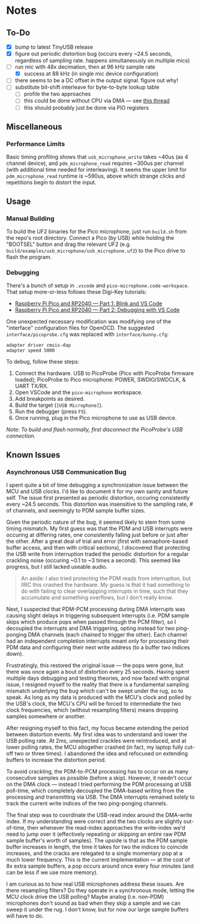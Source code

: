 # Notes

## To-Do

 - [x] bump to latest TinyUSB release
 - [x] figure out periodic distortion bug (occurs every ~24.5 seconds, regardless of sampling rate. happens simultaneously on multiple mics)
 - [ ] run mic with 48x decimation, then at 96 kHz sample rate
     + [x] success at 88 kHz (in single mic device configuration)
 - [ ] there seems to be a DC offset in the output signal. figure out why!
 - [ ] substitute bit-shift interleave for byte-to-byte lookup table
     + [ ] profile the two approaches
     + [ ] this could be done without CPU via DMA — see [this thread](https://forums.raspberrypi.com/viewtopic.php?t=338287#p2025806)
     + [ ] this should probably just be done via PIO registers

## Miscellaneous

### Performance Limits

Basic timing profiling shows that `usb_microphone_write` takes ~40us (as 4 channel device), and `pdm_microphone_read` requires ~300us per channel (with additional time needed for interleaving). It seems the upper limit for `pdm_microphone_read` runtime is ~590us, above which strange clicks and repetitions begin to distort the input.

## Usage

### Manual Building

To build the UF2 binaries for the Pico microphone, just run `build.sh` from the repo's root directory. Connect a Pico (by USB) while holding the "BOOTSEL" button and drag the relevant UF2 (e.g. `build/examples/usb_microphone/usb_microphone.uf2`) to the Pico drive to flash the program.

### Debugging

There's a bunch of setup in `.vscode` and `pico-microphone.code-workspace`. That setup more-or-less follows these Digi-Key tutorials:
 - [Raspberry Pi Pico and RP2040 — Part 1: Blink and VS Code](https://www.digikey.com/en/maker/projects/raspberry-pi-pico-and-rp2040-cc-part-1-blink-and-vs-code/7102fb8bca95452e9df6150f39ae8422)
 - [Raspberry Pi Pico and RP2040 — Part 2: Debugging with VS Code](https://www.digikey.com/en/maker/projects/raspberry-pi-pico-and-rp2040-cc-part-2-debugging-with-vs-code/470abc7efb07432b82c95f6f67f184c0)

One unexpected necessary modification was modifying one of the "interface" configuration files for OpenOCD. The suggested `interface/picoprobe.cfg` was replaced with `interface/bunny.cfg`:

```
adapter driver cmsis-dap
adapter speed 5000
```

To debug, follow these steps:

 1. Connect the hardware. USB to PicoProbe (Pico with PicoProbe firmware loaded); PicoProbe to Pico microphone: POWER, SWDIO/SWDCLK, & UART TX/RX.
 2. Open VSCode and the `pico-microphone` workspace.
 3. Add breakpoints as desired.
 4. Build the target (`[USB Microphone]`).
 5. Run the debugger (press `F5`).
 6. Once running, plug in the Pico microphone to use as USB device.

_Note: To build and flash normally, first disconnect the PicoProbe's USB connection._

## Known Issues

### Asynchronous USB Communication Bug

I spent quite a bit of time debugging a synchronization issue between the MCU and USB clocks. I'd like to document it for my own sanity and future self. The issue first presented as periodic distortion, occuring consistently every ~24.5 seconds. This distortion was insensitive to the sampling rate, # of channels, and seemingly to PDM sample buffer sizes.

Given the periodic nature of the bug, it seemed likely to stem from some timing mismatch. My first guess was that the PDM and USB interrupts were occuring at differing rates, one consistently falling just before or just after the other. After a great deal of trial and error (first with semaphore-based buffer access, and then with critical sections), I discovered that protecting the USB write from interruption traded the periodic distortion for a regular crackling noise (occuring ~0.1 to ~3 times a second). This seemed like progress, but I still lacked useable audio.

> An aside: I also tried protecting the PDM reads from interruption, but IIRC this crashed the hardware. My guess is that it had something to do with failing to clear overlapping interrupts in time, such that they accumulate and something overflows, but I don't really know.

Next, I suspected that PDM-PCM processing during DMA interrupts was causing slight delays in triggering subsequent interrupts (i.e. PDM sample skips which produce pops when passed through the PCM filter), so I decoupled the interrupts and DMA triggering, opting instead for two ping-ponging DMA channels (each chained to trigger the other). Each channel had an independent completion interrupts meant only for processing their PDM data and configuring their next write address (to a buffer two indices down).

Frustratingly, this restored the original issue — the pops were gone, but there was once again a bout of distortion every 25 seconds. Having spent multiple days debugging and testing theories, and now faced with original issue, I resigned myself to the reality that there is a fundamental sampling mismatch underlying the bug which can't be swept under the rug, so to speak. As long as my data is produced with the MCU's clock and polled by the USB's clock, the MCU's CPU will be forced to intermediate the two clock frequencies, which (without resampling filters) means dropping samples somewhere or another.

After resigning myself to this fact, my focus became extending the period between distortion events. My first idea was to understand and lower the USB polling rate. At 2ms, unexpected crackles were reintroduced, and at lower polling rates, the MCU altogether crashed (in fact, my laptop fully cut-off two or three times). I abandoned the idea and refocused on extending buffers to increase the distortion period.

To avoid crackling, the PDM-to-PCM processing has to occur on as many consecutive samples as possible (before a skip). However, it needn't occur on the DMA clock — instead I tried performing the PDM processing at USB poll-time, which completely decoupled the DMA-based writing from the processing and transmitting via USB. The DMA interrupts remained solely to track the current write indices of the two ping-ponging channels.

The final step was to coordinate the USB-read index around the DMA-write index. If my understanding were correct and the two clocks are slightly out-of-time, then whenever the read-index approaches the write-index we'd need to jump over it (effectively repeating or skipping an entire raw PDM sample buffer's worth of samples). The upside is that as the PDM sample buffer increases in length, the time it takes for two the indices to coincide increases, and the cracks are relegated to a single momentary pop at a much lower frequency. This is the current implementation — at the cost of 8x extra sample buffers, a pop occurs around once every four minutes (and can be less if we use more memory).

I am curious as to how real USB microphones address these issues. Are there resampling filters? Do they operate in a synchronous mode, letting the MCU clock drive the USB polling? Maybe analog (i.e. non-PDM) microphones don't sound as bad when they skip a sample and we can sweep it under the rug. I don't know, but for now our large sample buffers will have to do.
